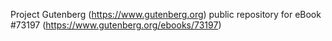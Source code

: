 Project Gutenberg (https://www.gutenberg.org) public repository
for eBook #73197 (https://www.gutenberg.org/ebooks/73197)
